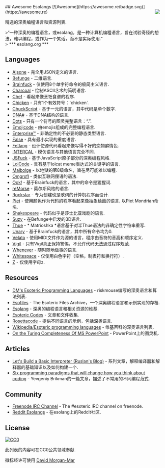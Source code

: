 <div class="github-widget" data-repo="angrykoala/awesome-esolangs"></div>
## Awesome Esolangs [![Awesome](https://awesome.re/badge.svg)](https://awesome.re)

<img src="https://raw.githubusercontent.com/angrykoala/awesome-esolangs/master/logo_piet.png" align="right">

精选的深奥编程语言和资源列表.


&gt;“一种深奥的编程语言，或esolang，是一种计算机编程语言，旨在试验奇怪的想法，难以编程，或作为一个笑话，而不是实际使用.”  
&gt; *** esolang.org ***




## Languages

* [Ajsone](https://www.quaxio.com/ajsone) - 完全用JSON定义的语言.
* [Befunge](https://esolangs.org/wiki/Befunge) - 二维语言.
* [Brainfuck](https://esolangs.org/wiki/Brainfuck) - 仅使用8个单字符命令的极简主义语言.
* [Charcoal](https://github.com/somebody1234/Charcoal) - 绘制ASCII艺术的简明语言.
* [Chef](http://www.dangermouse.net/esoteric/chef.html) - 看起来像烹饪食谱的程序.
* [Chicken](https://esolangs.org/wiki/Chicken) - 只有1个有效符号：&#39;chicken&#39;.
* [ChuckScript](https://github.com/angrykoala/chuckscript) - 基于一元的语言，其中代码是单个数字.
* [DNA#](https://esolangs.org/wiki/DNA-Sharp) - 基于DNA结构的语言.
* [Dots](https://github.com/josconno/dots) - 只有一个符号的图灵完整语言：“.”.
* [Emojicode](http://www.emojicode.org) - 由emojis组成的完整编程语言.
* [Enterprise™](https://github.com/joaomilho/Enterprise) - 非确定性的不必要的静态类型语言.
* [False](http://strlen.com/false-language) - 具有最小实现的重度语言.
* [Fetlang](https://github.com/Property404/fetlang) - 设计使源代码看起来像写得不好的恋物癖情色.
* [INTERCAL](http://www.catb.org/~esr/intercal/) - 模仿语言与其他语言完全不同.
* [JSFuck](https://github.com/aemkei/jsfuck) - 基于JavaScript原子部分的深奥编程风格.
* [LolCode](http://lolcode.org) - 具有基于lolcat meme表达式的关键字的语言.
* [Malbolge](http://www.lscheffer.com/malbolge.shtml) - 以地狱的第8级命名，旨在尽可能难以编程.
* [Omgrofl](https://esolangs.org/wiki/Omgrofl) - 类似互联网俚语的语法.
* [Ook!](http://www.dangermouse.net/esoteric/ook.html) - 基于Brainfuck的语言，其中的命令是猩猩词.
* [reMorse](http://esolangs.org/wiki/reMorse) - 莫尔斯风格的语言.
* [Rockstar](https://github.com/dylanbeattie/rockstar) - 专为创建也是歌词的计算机程序而设计.
* [Piet](http://www.dangermouse.net/esoteric/piet.html)   - 使用颜色作为代码的程序看起来像抽象绘画的语言.  以Piet Mondrian命名.
* [Shakespeare](http://shakespearelang.sourceforge.net) - 代码似乎是莎士比亚戏剧的语言.
* [Suzy](https://github.com/gvx/suzy) - 在Befunge中启发的3D语言.
* [Thue](https://github.com/jcolag/Thue) -  * Matrioshka *语言基于对半Thue语法的非确定性字符串重写.
* [Unary](https://esolangs.org/wiki/Unary) - 基于Brainfuck的语言，其中所有命令均为0.
* [Velato](http://velato.net) - 使用MIDI文件作为源的语言，程序由音符的音高和顺序定义.
* [Vigil](https://github.com/munificent/vigil) - 只有Vigil真正保持警惕，不允许代码无法通过程序规范.
* [Whenever](http://www.dangermouse.net/esoteric/whenever.html) - 随时随地做事的语言.
* [Whitespace](http://web.archive.org/web/20150623025348/http://compsoc.dur.ac.uk/whitespace) - 仅使用白色字符（空格，制表符和换行符）.
* [Z](https://esolangs.org/wiki/Z) - 仅使用字母z.

## Resources

* [DM's Esoteric Programming Languages](http://www.dangermouse.net/esoteric) -  riskmouse编写的深奥语言和算法列表.
* [Esofiles](https://github.com/graue/esofiles) -  The Esoteric Files Archive，一个深奥编程语言和示例实现的存档.
* [Esolang](https://esolangs.org) - 深奥的编程语言和相关资源的维基.
* [Esoteric Codes](https://esoteric.codes) - 文章和文件收集.
* [Rosettacode](http://rosettacode.org/wiki/Rosetta_Code) - 提供不同语言的示例，包括深奥语言.
* [Wikipedia/Esoteric programming languages](https://en.wikipedia.org/wiki/Esoteric_programming_language) - 维基百科的深奥语言列表.
* [On the Turing Completeness Of MS PowerPoint](http://www.andrew.cmu.edu/user/twildenh/PowerPointTM/Paper.pdf) -  PowerPoint上的图灵机.

## Articles

* [Let's Build a Basic Interpreter (Ruslan's Blog)](https://ruslanspivak.com/lsbasi-part1) - 系列文章，解释编译器和解释器的基础知识以及如何构建一个.
* [Six programming paradigms that will change how you think about coding](http://www.ybrikman.com/writing/2014/04/09/six-programming-paradigms-that-will) -  Yevgeniy Brikman的一篇文章，描述了不常用的不同编程范式.

## Community

* [Freenode IRC Channel](http://webchat.freenode.net/?channels=esoteric&uio=d4) - The #esoteric IRC channel on freenode.
* [Reddit Esolangs](https://www.reddit.com/r/esolangs) - 在esolang上的Reddit社区.

## License

[![CC0](http://mirrors.creativecommons.org/presskit/buttons/88x31/svg/cc-zero.svg)](https://creativecommons.org/publicdomain/zero/1.0)

此列表的内容可在CC0公共领域奉献.

徽标经许可使用 [David Morgan-Mar](http://www.dangermouse.net/esoteric/piet/samples.html)
